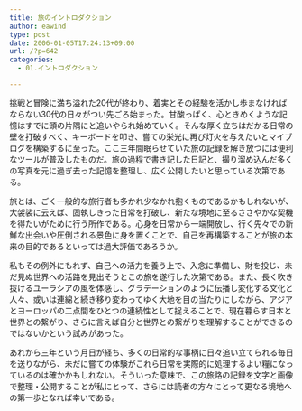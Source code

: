 ```yaml
---
title: 旅のイントロダクション
author: eawind
type: post
date: 2006-01-05T17:24:13+09:00
url: /?p=642
categories:
  - 01.イントロダクション

---
```

挑戦と冒険に満ち溢れた20代が終わり、着実とその経験を活かし歩まなければならない30代の日々がつい先ごろ始まった。甘酸っぱく、心ときめくような記憶はすでに頭の片隅にと追いやられ始めていく。そんな厚く立ちはだかる日常の壁を打破すべく、キーボードを叩き、嘗ての栄光に再び灯火を与えたいとマイブログを構築するに至った。ここ三年間眠らせていた旅の記録を解き放つには便利なツールが普及したものだ。旅の過程で書き記した日記と、撮り溜め込んだ多くの写真を元に過ぎ去った記憶を整理し、広く公開したいと思っている次第である。

旅とは、ごく一般的な旅行者も多かれ少なかれ抱くものであるかもしれないが、大袈裟に云えば、固執しきった日常を打破し、新たな境地に至るささやかな契機を得たいがために行う所作である。心身を日常から一端開放し、行く先々での新鮮な出会いや圧倒される景色に身を置くことで、自己を再構築することが旅の本来の目的であるといっては過大評価であろうか。

私もその例外にもれず、自己への活力を養う上で、入念に準備し、財を投じ、未だ見ぬ世界への活路を見出そうとこの旅を遂行した次第である。また、長く吹き抜けるユーラシアの風を体感し、グラデーションのように伝播し変化する文化と人々、或いは連綿と続き移り変わってゆく大地を目の当たりにしながら、アジアとヨーロッパの二点間をひとつの連続性として捉えることで、現在暮らす日本と世界との繋がり、さらに言えば自分と世界との繋がりを理解することができるのではないかという試みがあった。

あれから三年という月日が経ち、多くの日常的な事柄に日々追い立てられる毎日を送りながら、未だに嘗ての体験がこれら日常を実際的に処理するよい糧になっているのは確かかもしれない。そういった意味で、この旅路の記録を文字と画像で整理・公開することが私にとって、さらには読者の方々にとって更なる境地への第一歩となれば幸いである。
